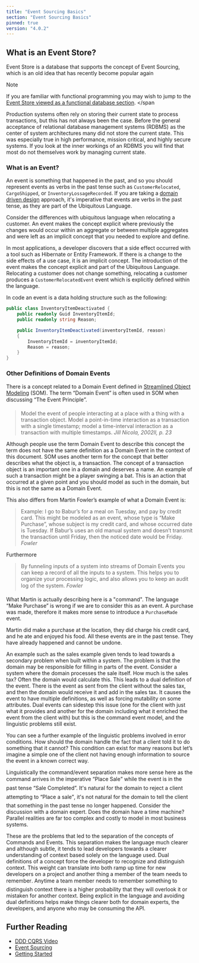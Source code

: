 ```yaml
---
title: "Event Sourcing Basics"
section: "Event Sourcing Basics"
pinned: true
version: "4.0.2"
---
```


## What is an Event Store?

Event Store is a database that supports the concept of Event Sourcing, which is an old idea that has recently become popular again

> [!NOTE]
>
If you are familiar with functional programming you may wish to jump to the [Event Store viewed as a functional database section]({{site.baseurl}}/event-sourcing-basics/event-store-as-a-functional-database).
</span

Production systems often rely on storing their current state to process transactions, but this has not always been the case. Before the general acceptance of relational database management systems (RDBMS) as the center of system architectures many did not store the current state. This was especially true in high performance, mission critical, and highly secure systems. If you look at the inner workings of an RDBMS you will find that most do not themselves work by managing current state.

### What is an Event?

An event is something that happened in the past, and so you should represent events as verbs in the past tense such as `CustomerRelocated`, `CargoShipped`, or `InventoryLossageRecorded`. If you are taking a [domain driven design](https://en.wikipedia.org/wiki/Domain-driven_design) approach, it's imperative that events are verbs in the past tense, as they are part of the Ubiquitous Language.

Consider the differences with ubiquitous language when relocating a customer. An event makes the concept explicit where previously the changes would occur within an aggregate or between multiple aggregates and were left as an implicit concept that you needed to explore and define.

In most applications, a developer discovers that a side effect occurred with a tool such as Hibernate or Entity Framework. If there is a change to the side effects of a use case, it is an implicit concept. The introduction of the event makes the concept explicit and part of the Ubiquitous Language. Relocating a customer does not change something, relocating a customer produces a `CustomerRelocatedEvent` event which is explicitly defined within the language.

In code an event is a data holding structure such as the following:

```csharp
public class InventoryItemDeactivated {
	public readonly Guid InventoryItemId;
	public readonly string Reason;

	public InventoryItemDeactivated(inventoryItemId, reason)
	{
		InventoryItemId = inventoryItemId;
		Reason = reason;
	}
}
```

### Other Definitions of Domain Events

There is a concept related to a Domain Event defined in [Streamlined Object Modeling](http://www.streamlinedmodeling.com) (SOM). The term “Domain Event” is often used in SOM when discussing “The Event Principle”.

> Model the event of people interacting at a place with a thing with a transaction object. Model a point-in-time interaction as a transaction with a single timestamp; model a time-interval interaction as a transaction with multiple timestamps. <cite>Jill Nicola, 2002ll, p. 23</cite>

Although people use the term Domain Event to describe this concept the term does not have the same definition as a Domain Event in the context of this document. SOM uses another term for the concept that better describes what the object is, a transaction. The concept of a transaction object is an important one in a domain and deserves a name. An example of such a transaction might be a player swinging a bat. This is an action that occurred at a given point and you should model as such in the domain, but this is not the same as a Domain Event.

This also differs from Martin Fowler’s example of what a Domain Event is:

> Example: I go to Babur’s for a meal on Tuesday, and pay by credit card. This might be modeled as an event, whose type is “Make Purchase”, whose subject is my credit card, and whose occurred date is Tuesday. If Babur’s uses an old manual system and doesn’t transmit the transaction until Friday, then the noticed date would be Friday. <cite>Fowler</cite>

Furthermore

> By funneling inputs of a system into streams of Domain Events you can keep a record of all the inputs to a system. This helps you to organize your processing logic, and also allows you to keep an audit log of the system. <cite>Fowler</cite>

What Martin is actually describing here is a "command". The language “Make Purchase” is wrong if we are to consider this as an event. A purchase was made, therefore it makes more sense to introduce a `PurchaseMade` event.

Martin did make a purchase at the location, they did charge his credit card, and he ate and enjoyed his food. All these events are in the past tense. They have already happened and cannot be undone.

An example such as the sales example given tends to lead towards a secondary problem when built within a system. The problem is that the domain may be responsible for filling in parts of the event. Consider a system where the domain processes the sale itself. How much is the sales tax? Often the domain would calculate this. This leads to a dual definition of the event. There is the event as sent from the client without the sales tax, and then the domain would receive it and add in the sales tax. It causes the event to have multiple definitions, as well as forcing mutability on some attributes. Dual events can sidestep this issue (one for the client with just what it provides and another for the domain including what it enriched the event from the client with) but this is the command event model, and the linguistic problems still exist.

You can see a further example of the linguistic problems involved in error conditions. How should the domain handle the fact that a client told it to do something that it cannot? This condition can exist for many reasons but let’s imagine a simple one of the client not having enough information to source the event in a known correct way.

Linguistically the command/event separation makes more sense here as the command arrives in the imperative “Place Sale” while the event is in the past tense “Sale Completed”. It's natural for the domain to reject a client attempting to “Place a sale”, it's not natural for the domain to tell the client that something in the past tense no longer happened. Consider the discussion with a domain expert. Does the domain have a time machine? Parallel realities are far too complex and costly to model in most business systems.

These are the problems that led to the separation of the concepts of Commands and Events. This separation makes the language much clearer and although subtle, it tends to lead developers towards a clearer understanding of context based solely on the language used. Dual definitions of a concept force the developer to recognize and distinguish context. This weight can translate into both ramp up time for new developers on a project and another thing a member of the team needs to remember. Anytime a team member needs to remember something to distinguish context there is a higher probability that they will overlook it or mistaken for another context. Being explicit in the language and avoiding dual definitions helps make things clearer both for domain experts, the developers, and anyone who may be consuming the API.

## Further Reading

-   [DDD CQRS Video](https://www.youtube.com/watch?v=whCk1Q87_ZI)
-   [Event Sourcing](http://martinfowler.com/eaaDev/EventSourcing.html)
-   [Getting Started]({{site.baseurl}}/introduction)

[1]: ../img/structural-model.png "A simplified structural model of an order"

[2]: ../img/transactional-model.png "Transactional view of an order"

[3]: ../img/transactional-model-with-delete.png "Transactional view of an order with delete"

[4]: ../img/replaying-without-snapshot.png "An event stream"

[5]: ../img/replaying-with-snapshot.png "An event stream with embedded snapshot"

[6]: http://en.wikipedia.org/wiki/Fold_%28higher-order_function%29
